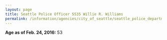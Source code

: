 ```yaml
---
layout: page
title: Seattle Police Officer 5535 Willie R. Williams
permalink: /information/agencies/city_of_seattle/seattle_police_department/copbook/5535/
---
```


**Age as of Feb. 24, 2016:** 53
